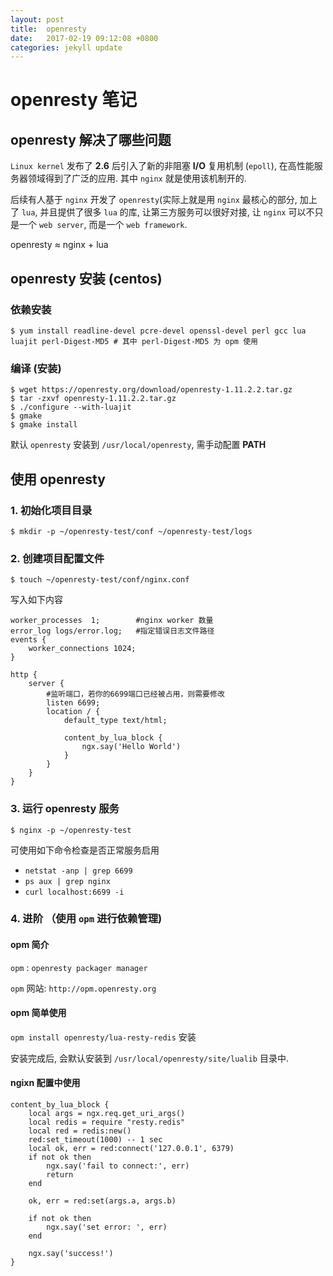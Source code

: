 ```yaml
---
layout: post
title:  openresty
date:   2017-02-19 09:12:08 +0800
categories: jekyll update
---
```


# openresty 笔记

## openresty 解决了哪些问题

`Linux kernel` 发布了 **2.6** 后引入了新的非阻塞 **I/O** 复用机制 (`epoll`), 在高性能服务器领域得到了广泛的应用. 其中 `nginx` 就是使用该机制开的.


后续有人基于 `nginx` 开发了 `openresty`(实际上就是用 `nginx` 最核心的部分, 加上了 `lua`, 并且提供了很多 `lua` 的库, 让第三方服务可以很好对接, 让 `nginx` 可以不只是一个 `web server`, 而是一个 `web framework`.

openresty ≈ nginx + lua


## openresty 安装 (centos)

### 依赖安装

```
$ yum install readline-devel pcre-devel openssl-devel perl gcc lua luajit perl-Digest-MD5 # 其中 perl-Digest-MD5 为 opm 使用
```

### 编译 (安装)

```
$ wget https://openresty.org/download/openresty-1.11.2.2.tar.gz
$ tar -zxvf openresty-1.11.2.2.tar.gz
$ ./configure --with-luajit
$ gmake
$ gmake install
```
默认 `openresty` 安装到 `/usr/local/openresty`, 需手动配置 **PATH**


## 使用 openresty

### 1. 初始化项目目录


```
$ mkdir -p ~/openresty-test/conf ~/openresty-test/logs
```

### 2. 创建项目配置文件

```
$ touch ~/openresty-test/conf/nginx.conf
```

写入如下内容

```nginx
worker_processes  1;        #nginx worker 数量
error_log logs/error.log;   #指定错误日志文件路径
events {
    worker_connections 1024;
}

http {
    server {
        #监听端口，若你的6699端口已经被占用，则需要修改
        listen 6699;
        location / {
            default_type text/html;

            content_by_lua_block {
                ngx.say('Hello World')
            }
        }
    }
}
```

### 3. 运行 openresty 服务

```
$ nginx -p ~/openresty-test
```

可使用如下命令检查是否正常服务启用

* `netstat -anp | grep 6699`
* `ps aux | grep nginx`
* `curl localhost:6699 -i`


### 4. 进阶 （使用 `opm` 进行依赖管理)

#### opm 简介

`opm` : `openresty packager manager`

`opm` 网站: `http://opm.openresty.org`


#### opm 简单使用

`opm install openresty/lua-resty-redis` 安装

安装完成后, 会默认安装到 `/usr/local/openresty/site/lualib` 目录中.

#### ngixn 配置中使用

```nginx
content_by_lua_block {
    local args = ngx.req.get_uri_args()
    local redis = require "resty.redis"
    local red = redis:new()
    red:set_timeout(1000) -- 1 sec
    local ok, err = red:connect('127.0.0.1', 6379)
    if not ok then
        ngx.say('fail to connect:', err)
        return
    end

    ok, err = red:set(args.a, args.b)
    
    if not ok then
        ngx.say('set error: ', err)
    end

    ngx.say('success!')
}
```
